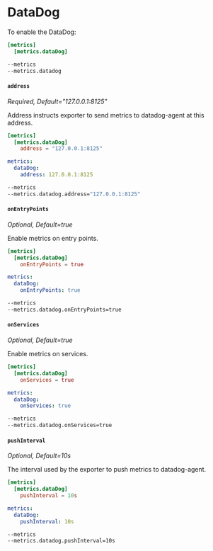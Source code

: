# DataDog

To enable the DataDog:

```toml tab="File (TOML)"
[metrics]
  [metrics.dataDog]
```

```bash tab="CLI"
--metrics
--metrics.datadog
```

#### `address`

_Required, Default="127.0.0.1:8125"_

Address instructs exporter to send metrics to datadog-agent at this address.

```toml tab="File (TOML)"
[metrics]
  [metrics.dataDog]
    address = "127.0.0.1:8125"
```

```yaml tab="File (TOML)"
metrics:
  dataDog:
    address: 127.0.0.1:8125
```

```bash tab="CLI"
--metrics
--metrics.datadog.address="127.0.0.1:8125"
```

#### `onEntryPoints`

_Optional, Default=true_

Enable metrics on entry points.

```toml tab="File (TOML)"
[metrics]
  [metrics.dataDog]
    onEntryPoints = true
```

```yaml tab="File (TOML)"
metrics:
  dataDog:
    onEntryPoints: true
```

```bash tab="CLI"
--metrics
--metrics.datadog.onEntryPoints=true
```

#### `onServices`

_Optional, Default=true_

Enable metrics on services.

```toml tab="File (TOML)"
[metrics]
  [metrics.dataDog]
    onServices = true
```

```yaml tab="File (TOML)"
metrics:
  dataDog:
    onServices: true
```

```bash tab="CLI"
--metrics
--metrics.datadog.onServices=true
```

#### `pushInterval`

_Optional, Default=10s_

The interval used by the exporter to push metrics to datadog-agent.

```toml tab="File (TOML)"
[metrics]
  [metrics.dataDog]
    pushInterval = 10s
```

```yaml tab="File (TOML)"
metrics:
  dataDog:
    pushInterval: 10s
```

```bash tab="CLI"
--metrics
--metrics.datadog.pushInterval=10s
```

